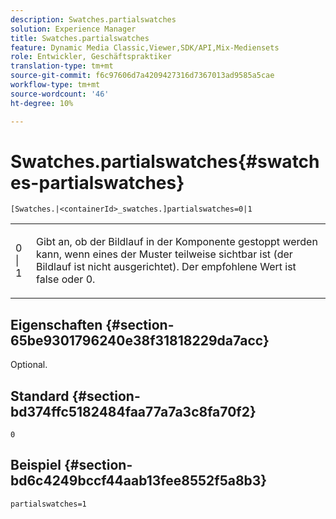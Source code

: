 ```yaml
---
description: Swatches.partialswatches
solution: Experience Manager
title: Swatches.partialswatches
feature: Dynamic Media Classic,Viewer,SDK/API,Mix-Mediensets
role: Entwickler, Geschäftspraktiker
translation-type: tm+mt
source-git-commit: f6c97606d7a4209427316d7367013ad9585a5cae
workflow-type: tm+mt
source-wordcount: '46'
ht-degree: 10%

---
```



# Swatches.partialswatches{#swatches-partialswatches}

`[Swatches.|<containerId>_swatches.]partialswatches=0|1`

<table id="table_4B8CEC134277403A840A050BD8C8CE2B"> 
 <tbody> 
  <tr> 
   <td> <p> <span class="codeph"> 0 | 1</span> </p> </td> 
   <td> <p> Gibt an, ob der Bildlauf in der Komponente gestoppt werden kann, wenn eines der Muster teilweise sichtbar ist (der Bildlauf ist nicht ausgerichtet). Der empfohlene Wert ist <span class="codeph"> false</span> oder <span class="codeph"> 0</span>. </p> </td> 
  </tr> 
 </tbody> 
</table>

## Eigenschaften {#section-65be9301796240e38f31818229da7acc}

Optional.

## Standard {#section-bd374ffc5182484faa77a7a3c8fa70f2}

`0`

## Beispiel {#section-bd6c4249bccf44aab13fee8552f5a8b3}

`partialswatches=1`
